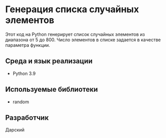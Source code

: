 # Генерация списка случайных элементов
Этот код на Python генерирует список случайных элементов из диапазона от 5 до 800. Число элементов в списке задается в качестве параметра функции.

## Среда и язык реализации
- Python 3.9

## Используемые библиотеки
- random

## Разработчик 
Дарский
